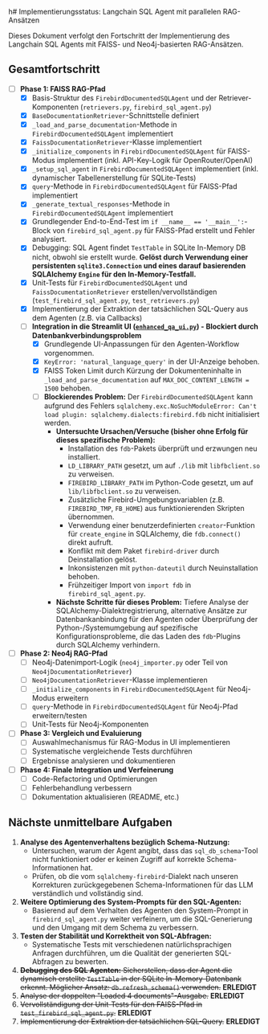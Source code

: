h# Implementierungsstatus: Langchain SQL Agent mit parallelen RAG-Ansätzen

Dieses Dokument verfolgt den Fortschritt der Implementierung des Langchain SQL Agents mit FAISS- und Neo4j-basierten RAG-Ansätzen.

## Gesamtfortschritt

-   [ ] **Phase 1: FAISS RAG-Pfad**
    -   [x] Basis-Struktur des `FirebirdDocumentedSQLAgent` und der Retriever-Komponenten (`retrievers.py`, `firebird_sql_agent.py`)
    -   [x] `BaseDocumentationRetriever`-Schnittstelle definiert
    -   [x] `_load_and_parse_documentation`-Methode in `FirebirdDocumentedSQLAgent` implementiert
    -   [x] `FaissDocumentationRetriever`-Klasse implementiert
    -   [x] `_initialize_components` in `FirebirdDocumentedSQLAgent` für FAISS-Modus implementiert (inkl. API-Key-Logik für OpenRouter/OpenAI)
    -   [x] `_setup_sql_agent` in `FirebirdDocumentedSQLAgent` implementiert (inkl. dynamischer Tabellenerstellung für SQLite-Tests)
    -   [x] `query`-Methode in `FirebirdDocumentedSQLAgent` für FAISS-Pfad implementiert
    -   [x] `_generate_textual_responses`-Methode in `FirebirdDocumentedSQLAgent` implementiert
    -   [x] Grundlegender End-to-End-Test im `if __name__ == '__main__':`-Block von `firebird_sql_agent.py` für FAISS-Pfad erstellt und Fehler analysiert.
    -   [x] Debugging: SQL Agent findet `TestTable` in SQLite In-Memory DB nicht, obwohl sie erstellt wurde. **Gelöst durch Verwendung einer persistenten `sqlite3.Connection` und eines darauf basierenden SQLAlchemy `Engine` für den In-Memory-Testfall.**
    -   [x] Unit-Tests für `FirebirdDocumentedSQLAgent` und `FaissDocumentationRetriever` erstellen/vervollständigen (`test_firebird_sql_agent.py`, `test_retrievers.py`)
    -   [x] Implementierung der Extraktion der tatsächlichen SQL-Query aus dem Agenten (z.B. via Callbacks)
    -   [ ] **Integration in die Streamlit UI ([`enhanced_qa_ui.py`](enhanced_qa_ui.py)) - Blockiert durch Datenbankverbindungsproblem**
        -   [x] Grundlegende UI-Anpassungen für den Agenten-Workflow vorgenommen.
        -   [x] `KeyError: 'natural_language_query'` in der UI-Anzeige behoben.
        -   [x] FAISS Token Limit durch Kürzung der Dokumenteninhalte in `_load_and_parse_documentation` auf `MAX_DOC_CONTENT_LENGTH = 1500` behoben.
        -   [ ] **Blockierendes Problem:** Der `FirebirdDocumentedSQLAgent` kann aufgrund des Fehlers `sqlalchemy.exc.NoSuchModuleError: Can't load plugin: sqlalchemy.dialects:firebird.fdb` nicht initialisiert werden.
            -   **Untersuchte Ursachen/Versuche (bisher ohne Erfolg für dieses spezifische Problem):**
                -   Installation des `fdb`-Pakets überprüft und erzwungen neu installiert.
                -   `LD_LIBRARY_PATH` gesetzt, um auf `./lib` mit `libfbclient.so` zu verweisen.
                -   `FIREBIRD_LIBRARY_PATH` im Python-Code gesetzt, um auf `lib/libfbclient.so` zu verweisen.
                -   Zusätzliche Firebird-Umgebungsvariablen (z.B. `FIREBIRD_TMP`, `FB_HOME`) aus funktionierenden Skripten übernommen.
                -   Verwendung einer benutzerdefinierten `creator`-Funktion für `create_engine` in SQLAlchemy, die `fdb.connect()` direkt aufruft.
                -   Konflikt mit dem Paket `firebird-driver` durch Deinstallation gelöst.
                -   Inkonsistenzen mit `python-dateutil` durch Neuinstallation behoben.
                -   Frühzeitiger Import von `import fdb` in `firebird_sql_agent.py`.
            -   **Nächste Schritte für dieses Problem:** Tiefere Analyse der SQLAlchemy-Dialektregistrierung, alternative Ansätze zur Datenbankanbindung für den Agenten oder Überprüfung der Python-/Systemumgebung auf spezifische Konfigurationsprobleme, die das Laden des `fdb`-Plugins durch SQLAlchemy verhindern.

-   [ ] **Phase 2: Neo4j RAG-Pfad**
    -   [ ] Neo4j-Datenimport-Logik (`neo4j_importer.py` oder Teil von `Neo4jDocumentationRetriever`)
    -   [ ] `Neo4jDocumentationRetriever`-Klasse implementieren
    -   [ ] `_initialize_components` in `FirebirdDocumentedSQLAgent` für Neo4j-Modus erweitern
    -   [ ] `query`-Methode in `FirebirdDocumentedSQLAgent` für Neo4j-Pfad erweitern/testen
    -   [ ] Unit-Tests für Neo4j-Komponenten
-   [ ] **Phase 3: Vergleich und Evaluierung**
    -   [ ] Auswahlmechanismus für RAG-Modus in UI implementieren
    -   [ ] Systematische vergleichende Tests durchführen
    -   [ ] Ergebnisse analysieren und dokumentieren
-   [ ] **Phase 4: Finale Integration und Verfeinerung**
    -   [ ] Code-Refactoring und Optimierungen
    -   [ ] Fehlerbehandlung verbessern
    -   [ ] Dokumentation aktualisieren (README, etc.)

## Nächste unmittelbare Aufgaben

1.  **Analyse des Agentenverhaltens bezüglich Schema-Nutzung:**
    *   Untersuchen, warum der Agent angibt, dass das `sql_db_schema`-Tool nicht funktioniert oder er keinen Zugriff auf korrekte Schema-Informationen hat.
    *   Prüfen, ob die vom `sqlalchemy-firebird`-Dialekt nach unseren Korrekturen zurückgegebenen Schema-Informationen für das LLM verständlich und vollständig sind.
2.  **Weitere Optimierung des System-Prompts für den SQL-Agenten:**
    *   Basierend auf dem Verhalten des Agenten den System-Prompt in `firebird_sql_agent.py` weiter verfeinern, um die SQL-Generierung und den Umgang mit dem Schema zu verbessern.
3.  **Testen der Stabilität und Korrektheit von SQL-Abfragen:**
    *   Systematische Tests mit verschiedenen natürlichsprachigen Anfragen durchführen, um die Qualität der generierten SQL-Abfragen zu bewerten.
4.  ~~**Debugging des SQL Agenten:** Sicherstellen, dass der Agent die dynamisch erstellte `TestTable` in der SQLite In-Memory-Datenbank erkennt. Möglicher Ansatz: `db.refresh_schema()` verwenden.~~ **ERLEDIGT**
5.  ~~Analyse der doppelten "Loaded 4 documents"-Ausgabe.~~ **ERLEDIGT**
6.  ~~Vervollständigung der Unit-Tests für den FAISS-Pfad in `test_firebird_sql_agent.py`.~~ **ERLEDIGT**
7.  ~~Implementierung der Extraktion der tatsächlichen SQL-Query.~~ **ERLEDIGT**